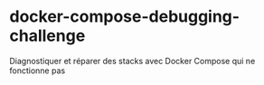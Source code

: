 # docker-compose-debugging-challenge
Diagnostiquer et réparer des stacks avec Docker Compose qui ne fonctionne pas
